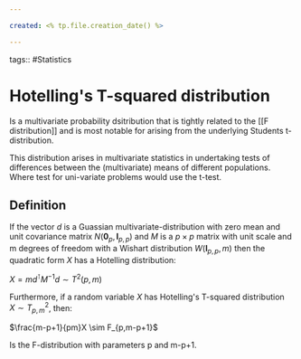 ```yaml
---

created: <% tp.file.creation_date() %>

---
```

tags:: #Statistics 

# Hotelling's T-squared distribution

Is a multivariate probability dsitribution that is tightly related to the [[F distribution]] and is most notable for arising from the underlying Students t-distribution.

This distribution arises in multivariate statistics in undertaking tests of differences between the (multivariate) means of different populations. Where test for uni-variate problems would use the t-test.

## Definition

If the vector $d$ is a Guassian multivariate-distribution with zero mean and unit covariance matrix $N(\textbf{0}_{p}, \textbf{I}_{p,p})$ and $M$ is a $p \times p$ matrix with unit scale and m degrees of freedom with a Wishart distribution $W(\textbf{I}_{p,p}, m)$ then the quadratic form $X$ has a Hotelling distribution:

$X = md^{\intercal}M^{-1}d \sim T^2(p,m)$

Furthermore, if a random variable $X$ has Hotelling's T-squared distribution $X \sim T^2_{p,m}$, then:

$\frac{m-p+1}{pm}X \sim F_{p,m-p+1}$

Is the F-distribution with parameters p and m-p+1.
